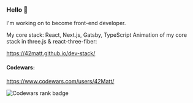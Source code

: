 ### Hello 👋
I'm working on to become front-end developer.

My core stack: React, Next.js, Gatsby, TypeScript
Animation of my core stack in three.js & react-three-fiber:

https://42matt.github.io/dev-stack/


#### Codewars: 
https://www.codewars.com/users/42Matt/

<img src="https://www.codewars.com/users/42Matt/badges/large" alt="Codewars rank badge" />
<!--
**42Matt/42Matt** is a ✨ _special_ ✨ repository because its `README.md` (this file) appears on your GitHub profile.

Here are some ideas to get you started:

- 🔭 I’m currently working on ...
- 🌱 I’m currently learning ...
- 👯 I’m looking to collaborate on ...
- 🤔 I’m looking for help with ...
- 💬 Ask me about ...
- 📫 How to reach me: ...
- 😄 Pronouns: ...
- ⚡ Fun fact: ...
-->
